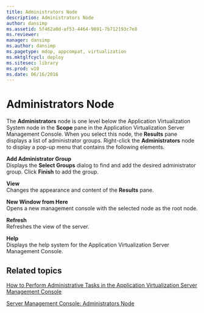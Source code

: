 ```yaml
---
title: Administrators Node
description: Administrators Node
author: dansimp
ms.assetid: 5f462a0d-af53-4464-9891-7b712193c7e8
ms.reviewer: 
manager: dansimp
ms.author: dansimp
ms.pagetype: mdop, appcompat, virtualization
ms.mktglfcycl: deploy
ms.sitesec: library
ms.prod: w10
ms.date: 06/16/2016
---
```



# Administrators Node


The **Administrators** node is one level below the Application Virtualization System node in the **Scope** pane in the Application Virtualization Server Management Console. When you select this node, the **Results** pane displays a list of administrator groups. Right-click the **Administrators** node to display a pop-up menu that contains the following elements.

<a href="" id="add-administrator-group"></a>**Add Administrator Group**  
Displays the **Select Groups** dialog to find and add the desired administrator group. Click **Finish** to add the group.

<a href="" id="view"></a>**View**  
Changes the appearance and content of the **Results** pane.

<a href="" id="new-window-from-here"></a>**New Window from Here**  
Opens a new management console with the selected node as the root node.

<a href="" id="refresh"></a>**Refresh**  
Refreshes the view of the server.

<a href="" id="help"></a>**Help**  
Displays the help system for the Application Virtualization Server Management Console.

## Related topics


[How to Perform Administrative Tasks in the Application Virtualization Server Management Console](how-to-perform-administrative-tasks-in-the-application-virtualization-server-management-console.md)

[Server Management Console: Administrators Node](server-management-console-administrators-node.md)

 

 





